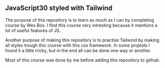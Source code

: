 ## JavaScript30 styled with Tailwind

The purpose of this repository is to learn as much as I can by completing course by Wes Bos.
I find this course very intresting because it mentions a lot of useful features of JS.

Another purpose of making this repository is to practise Tailwind by making all styles trough thic course with this css framework.
In some projests I found it a little tricky, but in the end all can be done one way or another.

Most of this course was done by me before adding this repository to github.


